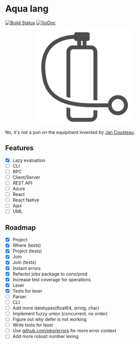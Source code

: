 # Aqua lang

[![Build Status](https://travis-ci.org/lionell/aqua.svg?branch=master)](https://travis-ci.org/lionell/aqua)
[![GoDoc](https://godoc.org/github.com/lionell/aqua?status.svg)](http://godoc.org/github.com/lionell/aqua)

<div align="center">
  <img width="300px" src="https://raw.githubusercontent.com/lionell/aqua/master/docs/logo.png" />
</div>

No, it's not a pun on the equipment invented by [Jan Cousteau](https://en.wikipedia.org/wiki/Jan_Cousteau).

## Features
- [x] Lazy evaluation
- [ ] CLI
- [ ] RPC
- [ ] Client/Server
- [ ] REST API
- [ ] Azure
- [ ] React
- [ ] React Native
- [ ] Ajax
- [ ] UML

## Roadmap
- [x] Project
- [x] Where (tests)
- [x] Project (tests)
- [x] Join
- [x] Join (tests)
- [x] Instant errors
- [x] Refactor jobs package to cons/prod
- [x] Increase test coverage for operations
- [x] Lexer
- [x] Tests for lexer
- [ ] Parser
- [ ] CLI
- [ ] Add more datatypes(float64, string, char)
- [ ] Implement fuzzy union (concurrent, no order)
- [ ] Figure out why defer is not working
- [ ] Write tests for lexer
- [ ] Use [github.com/pkg/errors](https://github.com/pkg/errors) for more error context
- [ ] Add more robust number lexing
